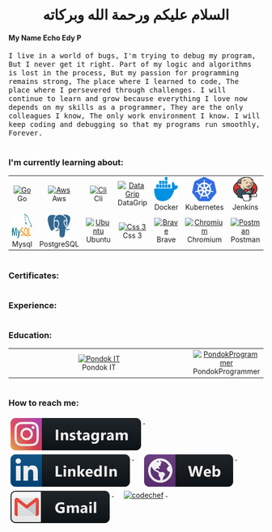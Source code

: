 <div align="center">
<h1>السلام عليكم ورحمة الله وبركاته</h1>
</div>

<h4>My Name <b>Echo Edy P</b></h4>
<samp>I live in a world of bugs, I'm trying to debug my program, But I never get it right. Part of my logic and algorithms is lost in the process, But my passion for programming remains strong, The place where I learned to code, The place where I persevered through challenges. I will continue to learn and grow because everything I love now depends on my skills as a programmer, They are the only colleagues I know, The only work environment I know. I will keep coding and debugging so that my programs run smoothly, Forever.</samp></h4>

#

<summary><h3>I'm currently learning about:</h3></summary>
<table>
  <tr>
  <td align="center" width="96">
      <a href="https://go.dev/" >
        <img src=resources/ICLA/Go.svg width="48" height="48" alt="Go" />
      </a>
      <br>Go
    </td>
  <td align="center" width="96">
      <a href="https://aws.amazon.com/" >
        <img src=resources/ICLA/Aws.svg width="48" height="48" alt="Aws" />
      </a>
      <br>Aws
    </td>
  <td align="center" width="96">
      <a href="https://en.wikipedia.org/wiki/Command-line_interface" >
        <img src=resources/ICLA/Cli.svg width="48" height="48" alt="Cli" />
      </a>
      <br>Cli
    </td>
  <td align="center" width="96">
      <a href="https://www.jetbrains.com/datagrip/" >
        <img src=resources/ICLA/DataGrip.svg width="48" height="48" alt="Data Grip" />
      </a>
      <br>DataGrip
    </td>
  <td align="center" width="96">
      <a href="https://www.docker.com/" >
        <img src=resources/ICLA/Docker.svg width="48" height="48" alt="Docker" />
      </a>
      <br>Docker
    </td>
  <td align="center" width="96">
      <a href="https://kubernetes.io/" >
        <img src=resources/ICLA/kubernetes.svg width="48" height="48" alt="Kubernetes" />
      </a>
      <br>Kubernetes
    </td>
  <td align="center" width="96">
      <a href="https://go.dev/" >
        <img src="resources/ICLA/jenkins.svg" width="48" height="48" alt="Jenkins" />
      </a>
      <br>Jenkins
    </td>
  <td align="center" width="96">
      <a href="https://git-scm.com/" >
        <img src=resources/ICLA/Git.svg width="48" height="48" alt="Git" />
      </a>
      <br>Git
    </td>
  <td align="center" width="96">
      <a href="https://github.com/" >
        <img src=resources/ICLA/Github.svg width="48" height="48" alt="Git" />
      </a>
      <br>Github
    </td>
  <td align="center" width="96">
      <a href="https://www.jetbrains.com/go/" >
        <img src=resources/ICLA/Goland.svg width="48" height="48" alt="Goland IDE" />
      </a>
      <br>Goland
    </td>
  <td align="center" width="96">
      <a href="https://id.wikipedia.org/wiki/HTML5" >
        <img src=resources/ICLA/Html5.svg width="48" height="48" alt="Html 5" />
      </a>
      <br>Html 5
    </td>
    <td align="center" width="96">
      <a href="https://grafana.com/" >
        <img src="resources/ICLA/Rest-api.svg" width="48" height="48" alt="Rest.Api" />
      </a>
      <br>Rest.Api
    </td>
  <td align="center" width="96">
      <a href="https://grpc.io/" >
        <img src="resources/ICLA/Grpc.svg" width="48" height="48" alt="Grpc" />
      </a>
      <br>Grpc
    </td>
  </tr>
  <tr>
  <td align="center" width="96">
      <a href="https://www.mysql.com/" >
        <img src=resources/ICLA/Mysql.svg width="48" height="48" alt="Mysql" />
      </a>
      <br>Mysql
    </td>
  <td align="center" width="96">
      <a href="https://www.postgresql.org/" >
        <img src=resources/ICLA/postgresql.svg width="48" height="48" alt="PostgreSQL" />
      </a>
      <br>PostgreSQL
    </td>
  <td align="center" width="96">
      <a href="https://ubuntu.com/download" >
        <img src=resources/ICLA/Ubuntu.svg width="48" height="48" alt="Ubuntu" />
      </a>
      <br>Ubuntu
    </td>
  <td align="center" width="96">
      <a href="https://id.wikipedia.org/wiki/CSS_3" >
        <img src=resources/ICLA/Css3.svg width="48" height="48" alt="Css 3" />
      </a>
      <br>Css 3
    </td>
  <td align="center" width="96">
      <a href="https://brave.com/id/" >
        <img src=resources/ICLA/Brave.svg width="48" height="48" alt="Brave" />
      </a>
      <br>Brave
    </td>
       <td align="center" width="96">
      <a href="https://www.chromium.org/" >
        <img src=resources/ICLA/Chromium.svg width="48" height="48" alt="Chromium" />
      </a>
      <br>Chromium
    </td>
  <td align="center" width="96">
      <a href="https://www.postman.com/" >
        <img src=resources/ICLA/Postman.svg width="48" height="48" alt="Postman" />
      </a>
      <br>Postman
    </td>
  <td align="center" width="96">
      <a href="https://stackoverflow.com/" >
        <img src=resources/ICLA/StackOverflow.svg width="48" height="48" alt="StackOverflow" />
      </a>
      <br>StackOverflow
    </td>        
  <td align="center" width="96">
      <a href="https://trello.com/" >
        <img src=resources/ICLA/Trello.svg width="48" height="48" alt="Trello" />
      </a>
      <br>Trello
    </td>
  <td align="center" width="96">
      <a href="https://medium.com/" >
        <img src=resources/ICLA/Medium.svg width="48" height="48" alt="Medium" />
      </a>
      <br>Medium
    </td>
  <td align="center" width="96">
      <a href="https://prometheus.io/" >
        <img src="resources/ICLA/Prometheus.svg" width="48" height="48" alt="Prometheus" />
      </a>
      <br>Prometheus
    </td>
   <td align="center" width="96">
      <a href="https://grafana.com/" >
        <img src="resources/ICLA/Grafana.svg" width="48" height="48" alt="Grafana" />
      </a>
      <br>Grafana
    </td>

<td align="center" width="96">
      <a href="https://www.rabbitmq.com/" >
        <img src="resources/ICLA/RabbitMq.svg" width="48" height="48" alt="RabbitMQ" />
      </a>
      <br>RabbitMQ
    </td>
  </tr>
  </table>

#

<summary><h3>Certificates:</h3></summary>

#

<summary><h3>Experience:</h3></summary>

#

<summary><h3>Education:</h3></summary>
<table>
  <tr>
  <td align="center" width="100%">
      <a href="https://pondokit.com/" >
        <img src=resources/E/pondokit.jpeg width="70" height="48" alt="Pondok IT" />
      </a>
      <br>Pondok IT
    </td>
     <td align="center" width="100%">
      <a href="http://pondokprogrammer.com/" >
        <img src=resources/E/programmer.png width="70" height="48" alt="PondokProgrammer" />
      </a>
      <br>PondokProgrammer
    </td>
    </tr>
    </table>

#

<summary><h3>How to reach me:</h3></summary>
  <a href="https://www.instagram.com/kooo.edayyy/">
    <img src="https://raw.githubusercontent.com/AbhishekMaira10/AbhishekMaira10/master/Resources/svg/instagram.svg" alt="codechef" style="vertical-align:top; margin:4px">
  </a>&nbsp;&nbsp;&nbsp;
  <!----->
    <a href="https://www.linkedin.com/in/echoedyp/">
    <img src="https://raw.githubusercontent.com/AbhishekMaira10/AbhishekMaira10/master/Resources/svg/linkedin.svg" alt="codechef" style="vertical-align:top; margin:4px">
  </a>&nbsp;&nbsp;&nbsp;
  <!----->
    <a href="https://echoedyp.github.io/">
    <img src="https://raw.githubusercontent.com/AbhishekMaira10/AbhishekMaira10/master/Resources/svg/web.svg" alt="codechef" style="vertical-align:top; margin:4px">
  </a>&nbsp;&nbsp;&nbsp;
  <!----->
    <a href="https://www.instagram.com/kooo.edayyy/">
    <img src="https://raw.githubusercontent.com/AbhishekMaira10/AbhishekMaira10/master/Resources/svg/gmail.svg" alt="codechef" style="vertical-align:top; margin:4px">
  </a>&nbsp;&nbsp;&nbsp;
    <!----->
    <a href="https://www.instagram.com/kooo.edayyy/">
    <img src=resources/ICLA/proton.svg alt="codechef" style="vertical-align:top; margin:4px">
  </a>&nbsp;&nbsp;&nbsp;



<!---
EchoEdyP/EchoEdyP is a ✨ special ✨ repository because its `README.md` (this file) appears on your GitHub profile.
You can click the Preview link to take a look at your changes.
--->

